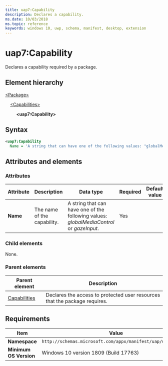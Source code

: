 ```yaml
---
title: uap7:Capability
description: Declares a capability.
ms.date: 10/03/2018
ms.topic: reference
keywords: windows 10, uwp, schema, manifest, desktop, extension 
---
```


# uap7:Capability

Declares a capability required by a package.

## Element hierarchy

[\<Package\>](element-package.md)

&nbsp;&nbsp;&nbsp;&nbsp;[\<Capabilities\>](element-capabilities.md)

&nbsp;&nbsp;&nbsp;&nbsp; &nbsp;&nbsp;&nbsp;&nbsp;**\<uap7:Capability\>**

## Syntax

```xml
<uap7:Capability
  Name = 'A string that can have one of the following values: "globalMediaControl" or "gazeInput".' />
```

## Attributes and elements

### Attributes

| Attribute | Description | Data type | Required | Default value |
|-|-|-|-|-|
| **Name** | The name of the capability. | A string that can have one of the following values: *globalMediaControl* or *gazeInput*. | Yes |  |

### Child elements

None.

### Parent elements

| Parent element | Description |
|-|-|
| [Capabilities](element-capabilities.md) | Declares the access to protected user resources that the package requires. |

## Requirements

| Item | Value |
|--|--|
| **Namespace** | `http://schemas.microsoft.com/appx/manifest/uap/windows10/7` |
| **Minimum OS Version** | Windows 10 version 1809 (Build 17763) |
